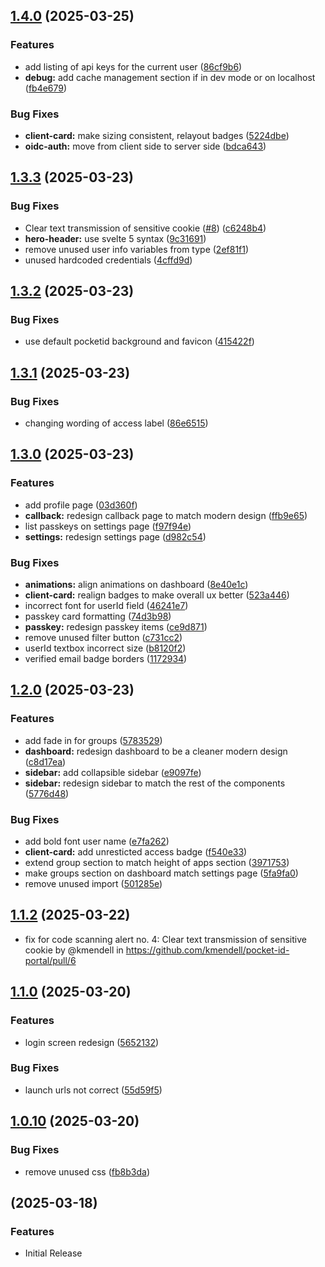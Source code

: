 ## [1.4.0](https://github.com/pocket-id/pocket-id-portal/compare/v1.3.3...v1.4.0) (2025-03-25)

### Features

* add listing of api keys for the current user ([86cf9b6](https://github.com/pocket-id/pocket-id-portal/commit/86cf9b6973e7589f7b7eb24b032c54ca46565a4e))
* **debug:** add cache management section if in dev mode or on localhost ([fb4e679](https://github.com/pocket-id/pocket-id-portal/commit/fb4e679f81753571e1f3aa22207973343dce598c))

### Bug Fixes

* **client-card:** make sizing consistent, relayout badges ([5224dbe](https://github.com/pocket-id/pocket-id-portal/commit/5224dbe981d6546226aae6e7787856ff75b0414a))
* **oidc-auth:** move from client side to server side ([bdca643](https://github.com/pocket-id/pocket-id-portal/commit/bdca643aaa5c95cfa416e3f46587de31c2e46d9e))
## [1.3.3](https://github.com/pocket-id/pocket-id-portal/compare/v1.3.2...v1.3.3) (2025-03-23)

### Bug Fixes

* Clear text transmission of sensitive cookie ([#8](https://github.com/pocket-id/pocket-id-portal/issues/8)) ([c6248b4](https://github.com/pocket-id/pocket-id-portal/commit/c6248b482415d954ae556a33deada99e97688c04))
* **hero-header:** use svelte 5 syntax ([9c31691](https://github.com/pocket-id/pocket-id-portal/commit/9c316918328403f11f7747dc734760556b1f16b6))
* remove unused user info variables from type ([2ef81f1](https://github.com/pocket-id/pocket-id-portal/commit/2ef81f1541961cf6958c9c0af12034dac5528629))
* unused hardcoded credentials ([4cffd9d](https://github.com/pocket-id/pocket-id-portal/commit/4cffd9d09e21e1a3e4867d467ff2c768189eea57))
## [1.3.2](https://github.com/kmendell/pocket-id-portal/compare/v1.3.1...v1.3.2) (2025-03-23)

### Bug Fixes

* use default pocketid background and favicon ([415422f](https://github.com/kmendell/pocket-id-portal/commit/415422fcb47f5d18665f3bca7b28a9a9feb1779c))
## [1.3.1](https://github.com/kmendell/pocket-id-portal/compare/v1.3.0...v1.3.1) (2025-03-23)

### Bug Fixes

* changing wording of access label ([86e6515](https://github.com/kmendell/pocket-id-portal/commit/86e651511265e0bc15eaa4ebb5c68913580dc196))
## [1.3.0](https://github.com/kmendell/pocket-id-portal/compare/v1.2.0...v1.3.0) (2025-03-23)

### Features

* add profile page ([03d360f](https://github.com/kmendell/pocket-id-portal/commit/03d360ff1ec2010cde51015d29be53174c63a35e))
* **callback:** redesign callback page to match modern design ([ffb9e65](https://github.com/kmendell/pocket-id-portal/commit/ffb9e65f8fece011991919b51934022adf533561))
* list passkeys on settings page ([f97f94e](https://github.com/kmendell/pocket-id-portal/commit/f97f94e947282bc03fc690cf00d71297c0a8e1ad))
* **settings:** redesign settings page ([d982c54](https://github.com/kmendell/pocket-id-portal/commit/d982c543fe73fae6d3b094788617a53290d26149))

### Bug Fixes

* **animations:** align animations on dashboard ([8e40e1c](https://github.com/kmendell/pocket-id-portal/commit/8e40e1c219f5defb995119aa8e464c218838f248))
* **client-card:** realign badges to make overall ux better ([523a446](https://github.com/kmendell/pocket-id-portal/commit/523a446f27a5b3938f7826ef0b33a0e82a527427))
* incorrect font for userId field ([46241e7](https://github.com/kmendell/pocket-id-portal/commit/46241e76aedf72769f8133e97345a3db53a3ac85))
* passkey card formatting ([74d3b98](https://github.com/kmendell/pocket-id-portal/commit/74d3b9861b12e37fcc5ea5619917e5b5fc04d2a6))
* **passkey:** redesign passkey items ([ce9d871](https://github.com/kmendell/pocket-id-portal/commit/ce9d871c8bce280e02a57cebeba84b56cd6dc717))
* remove unused filter button ([c731cc2](https://github.com/kmendell/pocket-id-portal/commit/c731cc2ee9352762c7994a5a5e79e71c458f641f))
* userId textbox incorrect size ([b8120f2](https://github.com/kmendell/pocket-id-portal/commit/b8120f2043a666d4cc3979f037e666b0b377d5dd))
* verified email badge borders ([1172934](https://github.com/kmendell/pocket-id-portal/commit/1172934e6c1985e8434529d93cc480408fc6b8ec))
## [1.2.0](https://github.com/kmendell/pocket-id-portal/compare/v1.1.2...v1.2.0) (2025-03-23)

### Features

* add fade in for groups ([5783529](https://github.com/kmendell/pocket-id-portal/commit/5783529d5656dd567da0b0567ddb8dde23ba149e))
* **dashboard:** redesign dashboard to be a cleaner modern design ([c8d17ea](https://github.com/kmendell/pocket-id-portal/commit/c8d17eafda463dc314c5e586492db1c8181bf3d9))
* **sidebar:** add collapsible sidebar ([e9097fe](https://github.com/kmendell/pocket-id-portal/commit/e9097fe4584db2b1899a2c35f0437cc1b2dea63b))
* **sidebar:** redesign sidebar to match the rest of the components ([5776d48](https://github.com/kmendell/pocket-id-portal/commit/5776d486800b90af826cb1d6cf967e44f19b990c))

### Bug Fixes

* add bold font user name ([e7fa262](https://github.com/kmendell/pocket-id-portal/commit/e7fa26288c646abdfffe6a85ab97144101c9cbf4))
* **client-card:** add unresticted access badge ([f540e33](https://github.com/kmendell/pocket-id-portal/commit/f540e334fa9bfbdf1e98fd33e2436df170f2eb76))
* extend group section to match height of apps section ([3971753](https://github.com/kmendell/pocket-id-portal/commit/397175342d07675991d88fe45497ea68f8490c6a))
* make groups section on dashboard match settings page ([5fa9fa0](https://github.com/kmendell/pocket-id-portal/commit/5fa9fa02a7d57f95771624a1ebd8652edb980fe9))
* remove unused import ([501285e](https://github.com/kmendell/pocket-id-portal/commit/501285e8fcefdcb995a668cbdd5f284be465aa36))
## [1.1.2](https://github.com/kmendell/pocket-id-portal/compare/v1.0.11...v1.1.0) (2025-03-22)

- fix for code scanning alert no. 4: Clear text transmission of sensitive cookie by @kmendell in https://github.com/kmendell/pocket-id-portal/pull/6

## [1.1.0](https://github.com/kmendell/pocket-id-portal/compare/v1.0.11...v1.1.0) (2025-03-20)

### Features

- login screen redesign ([5652132](https://github.com/kmendell/pocket-id-portal/commit/56521327077aa41b4d29f14862f3f77cb20e23c2))

### Bug Fixes

- launch urls not correct ([55d59f5](https://github.com/kmendell/pocket-id-portal/commit/55d59f545584b88da27e1ba0b65026d3732f0cf5))

## [1.0.10](https://github.com/kmendell/pocket-id-portal/compare/v1.1.0...v1.0.10) (2025-03-20)

### Bug Fixes

- remove unused css ([fb8b3da](https://github.com/kmendell/pocket-id-portal/commit/fb8b3da0ecdf16a95947e8bd99def7c296fc1a71))

## [](https://github.com/kmendell/pocket-id-portal/compare/v1.0.10..v) (2025-03-18)

### Features

- Initial Release
